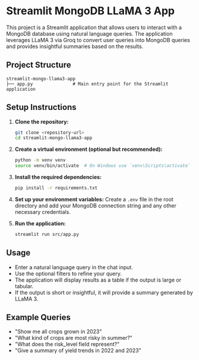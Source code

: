 # Streamlit MongoDB LLaMA 3 App

This project is a Streamlit application that allows users to interact with a MongoDB database using natural language queries. The application leverages LLaMA 3 via Groq to convert user queries into MongoDB queries and provides insightful summaries based on the results.

## Project Structure

```
streamlit-mongo-llama3-app
├── app.py               # Main entry point for the Streamlit application
```

## Setup Instructions

1. **Clone the repository:**
   ```bash
   git clone <repository-url>
   cd streamlit-mongo-llama3-app
   ```

2. **Create a virtual environment (optional but recommended):**
   ```bash
   python -m venv venv
   source venv/bin/activate  # On Windows use `venv\Scripts\activate`
   ```

3. **Install the required dependencies:**
   ```bash
   pip install -r requirements.txt
   ```

4. **Set up your environment variables:**
   Create a `.env` file in the root directory and add your MongoDB connection string and any other necessary credentials.

5. **Run the application:**
   ```bash
   streamlit run src/app.py
   ```

## Usage

- Enter a natural language query in the chat input.
- Use the optional filters to refine your query.
- The application will display results as a table if the output is large or tabular.
- If the output is short or insightful, it will provide a summary generated by LLaMA 3.

## Example Queries

- "Show me all crops grown in 2023"
- "What kind of crops are most risky in summer?"
- "What does the risk_level field represent?"
- "Give a summary of yield trends in 2022 and 2023"

